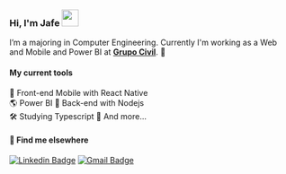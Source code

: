 ### Hi, I'm Jafe <img src="https://media.giphy.com/media/hvRJCLFzcasrR4ia7z/giphy.gif" width="30" >

I’m a majoring in Computer Engineering. Currently I'm working as a Web and Mobile and Power BI at [**Grupo Civil**](https://civil.com.br/). 🚀

#### My current tools 
📲 Front-end Mobile with React Native  
🌎 Power BI 
📡 Back-end with Nodejs  
🛠️ Studying Typescript
🧰 And more...  




#### 💬 Find me elsewhere

[![Linkedin Badge](https://img.shields.io/badge/-Linkedin-blue?style=flat-square&logo=Linkedin&logoColor=white&link=https://www.linkedin.com/in/jafe-ferreira-2330b1195/)](https://www.linkedin.com/in/jafe-ferreira-2330b1195/) 
[![Gmail Badge](https://img.shields.io/badge/-jafe.ferreira0@gmail.com-c14438?style=flat-square&logo=Gmail&logoColor=white&link=mailto:jafe.ferreira0@gmail.com)](mailto:jafe.ferreira0@gmail.com)
